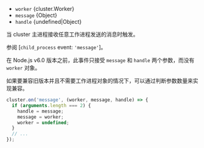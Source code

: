 <!-- YAML
added: v2.5.0
changes:
  - version: v6.0.0
    pr-url: https://github.com/nodejs/node/pull/5361
    description: The `worker` parameter is passed now; see below for details.
-->

* `worker` {cluster.Worker}
* `message` {Object}
* `handle` {undefined|Object}

当 cluster 主进程接收任意工作进程发送的消息时触发。

参阅 [`child_process` event: `'message'`]。

在 Node.js v6.0 版本之前，此事件只接受 `message` 和 `handle` 两个参数，而没有 `worker` 对象。

如果要兼容旧版本并且不需要工作进程对象的情况下，可以通过判断参数数量来实现兼容。

```js
cluster.on('message', (worker, message, handle) => {
  if (arguments.length === 2) {
    handle = message;
    message = worker;
    worker = undefined;
  }
  // ...
});
```

